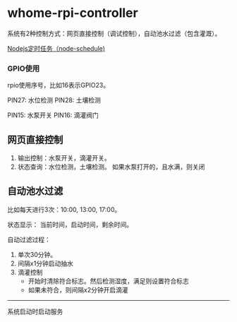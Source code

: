 # whome-rpi-controller
系统有2种控制方式：网页直接控制（调试控制），自动池水过滤（包含灌溉）。

[Nodejs定时任务（node-schedule)](https://www.jianshu.com/p/8d303ff8fdeb)

### GPIO使用
rpio使用序号，比如16表示GPIO23。

PIN27: 水位检测
PIN28: 土壤检测

PIN15: 水泵开关
PIN16: 滴灌阀门

## 网页直接控制
1. 输出控制：水泵开关，滴灌开关。
2. 状态查询：水位检测，土壤检测。
如果水泵打开的，且水满，则关闭


## 自动池水过滤
比如每天进行3次：10:00, 13:00, 17:00。

状态显示：
当前时间，启动时间，剩余时间。

自动过滤过程：
1. 单次30分钟。
2. 间隔x1分钟启动抽水
3. 滴灌控制
    * 开始时清除符合标志。然后检测湿度，满足则设置符合标志
    * 如果未符合，则间隔x2分钟开启滴灌


---------

系统启动时启动服务

